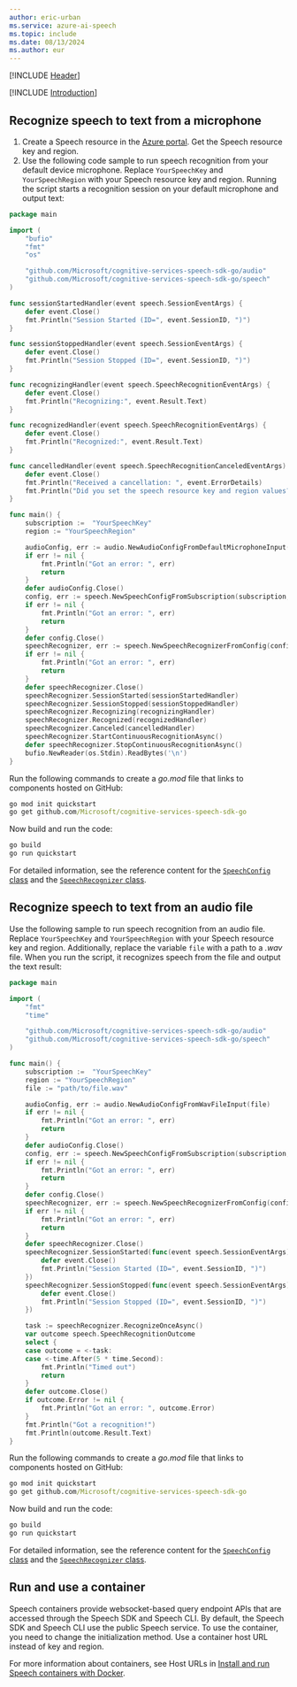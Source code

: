```yaml
---
author: eric-urban
ms.service: azure-ai-speech
ms.topic: include
ms.date: 08/13/2024
ms.author: eur
---
```


[!INCLUDE [Header](../../common/go.md)]

[!INCLUDE [Introduction](intro.md)]

## Recognize speech to text from a microphone

1. Create a Speech resource in the [Azure portal](https://portal.azure.com/#create/Microsoft.CognitiveServicesSpeechServices). Get the Speech resource key and region.
1. Use the following code sample to run speech recognition from your default device microphone. Replace `YourSpeechKey` and `YourSpeechRegion` with your Speech resource key and region. Running the script starts a recognition session on your default microphone and output text:

```go
package main

import (
	"bufio"
	"fmt"
	"os"

	"github.com/Microsoft/cognitive-services-speech-sdk-go/audio"
	"github.com/Microsoft/cognitive-services-speech-sdk-go/speech"
)

func sessionStartedHandler(event speech.SessionEventArgs) {
	defer event.Close()
	fmt.Println("Session Started (ID=", event.SessionID, ")")
}

func sessionStoppedHandler(event speech.SessionEventArgs) {
	defer event.Close()
	fmt.Println("Session Stopped (ID=", event.SessionID, ")")
}

func recognizingHandler(event speech.SpeechRecognitionEventArgs) {
	defer event.Close()
	fmt.Println("Recognizing:", event.Result.Text)
}

func recognizedHandler(event speech.SpeechRecognitionEventArgs) {
	defer event.Close()
	fmt.Println("Recognized:", event.Result.Text)
}

func cancelledHandler(event speech.SpeechRecognitionCanceledEventArgs) {
	defer event.Close()
	fmt.Println("Received a cancellation: ", event.ErrorDetails)
	fmt.Println("Did you set the speech resource key and region values?")
}

func main() {
    subscription :=  "YourSpeechKey"
    region := "YourSpeechRegion"

	audioConfig, err := audio.NewAudioConfigFromDefaultMicrophoneInput()
	if err != nil {
		fmt.Println("Got an error: ", err)
		return
	}
	defer audioConfig.Close()
	config, err := speech.NewSpeechConfigFromSubscription(subscription, region)
	if err != nil {
		fmt.Println("Got an error: ", err)
		return
	}
	defer config.Close()
	speechRecognizer, err := speech.NewSpeechRecognizerFromConfig(config, audioConfig)
	if err != nil {
		fmt.Println("Got an error: ", err)
		return
	}
	defer speechRecognizer.Close()
	speechRecognizer.SessionStarted(sessionStartedHandler)
	speechRecognizer.SessionStopped(sessionStoppedHandler)
	speechRecognizer.Recognizing(recognizingHandler)
	speechRecognizer.Recognized(recognizedHandler)
	speechRecognizer.Canceled(cancelledHandler)
	speechRecognizer.StartContinuousRecognitionAsync()
	defer speechRecognizer.StopContinuousRecognitionAsync()
	bufio.NewReader(os.Stdin).ReadBytes('\n')
}
```

Run the following commands to create a *go.mod* file that links to components hosted on GitHub:

```cmd
go mod init quickstart
go get github.com/Microsoft/cognitive-services-speech-sdk-go
```

Now build and run the code:

```cmd
go build
go run quickstart
```

For detailed information, see the reference content for the [`SpeechConfig` class](https://pkg.go.dev/github.com/Microsoft/cognitive-services-speech-sdk-go@v1.15.0/speech#SpeechConfig) and the [`SpeechRecognizer` class](https://pkg.go.dev/github.com/Microsoft/cognitive-services-speech-sdk-go@v1.15.0/speech#SpeechRecognizer).

## Recognize speech to text from an audio file

Use the following sample to run speech recognition from an audio file. Replace `YourSpeechKey` and `YourSpeechRegion` with your Speech resource key and region. Additionally, replace the variable `file` with a path to a *.wav* file. When you run the script, it recognizes speech from the file and output the text result:

```go
package main

import (
	"fmt"
	"time"

	"github.com/Microsoft/cognitive-services-speech-sdk-go/audio"
	"github.com/Microsoft/cognitive-services-speech-sdk-go/speech"
)

func main() {
    subscription :=  "YourSpeechKey"
    region := "YourSpeechRegion"
    file := "path/to/file.wav"

	audioConfig, err := audio.NewAudioConfigFromWavFileInput(file)
	if err != nil {
		fmt.Println("Got an error: ", err)
		return
	}
	defer audioConfig.Close()
	config, err := speech.NewSpeechConfigFromSubscription(subscription, region)
	if err != nil {
		fmt.Println("Got an error: ", err)
		return
	}
	defer config.Close()
	speechRecognizer, err := speech.NewSpeechRecognizerFromConfig(config, audioConfig)
	if err != nil {
		fmt.Println("Got an error: ", err)
		return
	}
	defer speechRecognizer.Close()
	speechRecognizer.SessionStarted(func(event speech.SessionEventArgs) {
		defer event.Close()
		fmt.Println("Session Started (ID=", event.SessionID, ")")
	})
	speechRecognizer.SessionStopped(func(event speech.SessionEventArgs) {
		defer event.Close()
		fmt.Println("Session Stopped (ID=", event.SessionID, ")")
	})

	task := speechRecognizer.RecognizeOnceAsync()
	var outcome speech.SpeechRecognitionOutcome
	select {
	case outcome = <-task:
	case <-time.After(5 * time.Second):
		fmt.Println("Timed out")
		return
	}
	defer outcome.Close()
	if outcome.Error != nil {
		fmt.Println("Got an error: ", outcome.Error)
	}
	fmt.Println("Got a recognition!")
	fmt.Println(outcome.Result.Text)
}
```

Run the following commands to create a *go.mod* file that links to components hosted on GitHub:

```cmd
go mod init quickstart
go get github.com/Microsoft/cognitive-services-speech-sdk-go
```

Now build and run the code:

```cmd
go build
go run quickstart
```

For detailed information, see the reference content for the [`SpeechConfig` class](https://pkg.go.dev/github.com/Microsoft/cognitive-services-speech-sdk-go@v1.15.0/speech#SpeechConfig) and the [`SpeechRecognizer` class](https://pkg.go.dev/github.com/Microsoft/cognitive-services-speech-sdk-go@v1.15.0/speech#SpeechRecognizer).

## Run and use a container

Speech containers provide websocket-based query endpoint APIs that are accessed through the Speech SDK and Speech CLI. By default, the Speech SDK and Speech CLI use the public Speech service. To use the container, you need to change the initialization method. Use a container host URL instead of key and region.

For more information about containers, see Host URLs in [Install and run Speech containers with Docker](../../../speech-container-howto.md#host-urls).
